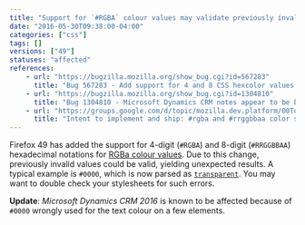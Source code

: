 ```yaml
---
title: "Support for `#RGBA` colour values may validate previously invalid values"
date: "2016-05-30T09:38:00-04:00"
categories: ["css"]
tags: []
versions: ["49"]
statuses: "affected"
references:
    - url: "https://bugzilla.mozilla.org/show_bug.cgi?id=567283"
      title: "Bug 567283 - Add support for 4 and 8 CSS hexcolor values (#RRGGBBAA and #RGBA)"
    - url: "https://bugzilla.mozilla.org/show_bug.cgi?id=1304810"
      title: "Bug 1304810 - Microsoft Dynamics CRM notes appear to be blank due to #0000 rgba hex parsing"
    - url: "https://groups.google.com/d/topic/mozilla.dev.platform/00Tq2s58GwA/discussion"
      title: "Intent to implement and ship: #rgba and #rrggbbaa color syntax in CSS"
---
```

Firefox 49 has added the support for 4-digit (`#RGBA`) and 8-digit (`#RRGGBBAA`) hexadecimal notations for [RGBa colour values](https://developer.mozilla.org/en-US/docs/Web/CSS/color_value#rgba%28%29). Due to this change, previously invalid values could be valid, yielding unexpected results. A typical example is `#0000`, which is now parsed as [`transparent`](https://developer.mozilla.org/en-US/docs/Web/CSS/color_value#transparent_keyword). You may want to double check your stylesheets for such errors.

**Update**: *Microsoft Dynamics CRM 2016* is known to be affected because of `#0000` wrongly used for the text colour on a few elements.
